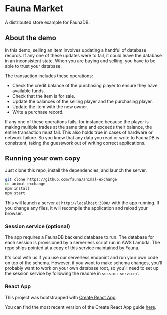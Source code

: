 # Fauna Market

A distributed store example for FaunaDB.

## About the demo

In this demo, selling an item involves updating a handful of database records.
If any one of these updates were to fail, it could leave the database in an
inconsistent state. When you are buying and selling, you have to be able to
trust your database.

The transaction includes these operations:

* Check the credit balance of the purchasing player to ensure they have available funds.
* Check that the item is for sale.
* Update the balances of the selling player and the purchasing player.
* Update the item with the new owner.
* Write a purchase record.

If any one of these operations fails, for instance because the player is
making multiple trades at the same time and exceeds their balance, the
entire transaction must fail. This also holds true in cases of hardware or
network failure. So you know that any data you read or write to FaunaDB
is consistent, taking the guesswork out of writing correct applications.

## Running your own copy

Just clone this repo, install the dependencies, and launch the server.

```sh
git clone https://github.com/fauna/animal-exchange
cd animal-exchange
npm install
npm start
```

This will launch a server at `http://localhost:3000/` with the app running. If
you change any files, it will recompile the application and reload your browser.

### Session service (optional)

The app requires a FaunaDB backend database to run. The database for each session
is provisioned by a serverless script run in AWS Lambda. The repo ships pointed at
a copy of this service maintained by Fauna.

It's cool with us if you use our serverless endpoint and run your own code on top of the schema. However, if you want to make schema changes, you'll probably want to work on your own database root, so you'll need to set up the session service by following the readme in `session-service/`.

### React App

This project was bootstrapped with [Create React App](https://github.com/facebookincubator/create-react-app).

You can find the most recent version of the Create React App guide [here](https://github.com/facebookincubator/create-react-app/blob/master/packages/react-scripts/template/README.md).
